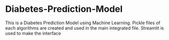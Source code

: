 # Diabetes-Prediction-Model
This is a Diabetes Prediction Model using Machine Learning.
Pickle files of each algorithms are created and used in the main integrated file.
Streamlit is used to make the interface
